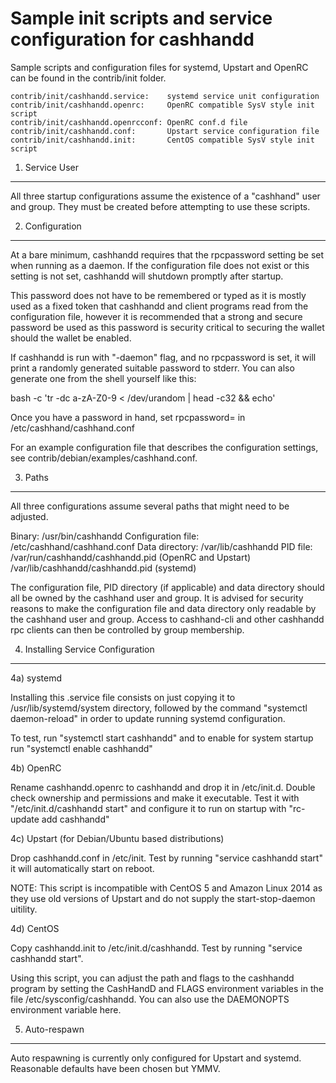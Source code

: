 Sample init scripts and service configuration for cashhandd
==========================================================

Sample scripts and configuration files for systemd, Upstart and OpenRC
can be found in the contrib/init folder.

    contrib/init/cashhandd.service:    systemd service unit configuration
    contrib/init/cashhandd.openrc:     OpenRC compatible SysV style init script
    contrib/init/cashhandd.openrcconf: OpenRC conf.d file
    contrib/init/cashhandd.conf:       Upstart service configuration file
    contrib/init/cashhandd.init:       CentOS compatible SysV style init script

1. Service User
---------------------------------

All three startup configurations assume the existence of a "cashhand" user
and group.  They must be created before attempting to use these scripts.

2. Configuration
---------------------------------

At a bare minimum, cashhandd requires that the rpcpassword setting be set
when running as a daemon.  If the configuration file does not exist or this
setting is not set, cashhandd will shutdown promptly after startup.

This password does not have to be remembered or typed as it is mostly used
as a fixed token that cashhandd and client programs read from the configuration
file, however it is recommended that a strong and secure password be used
as this password is security critical to securing the wallet should the
wallet be enabled.

If cashhandd is run with "-daemon" flag, and no rpcpassword is set, it will
print a randomly generated suitable password to stderr.  You can also
generate one from the shell yourself like this:

bash -c 'tr -dc a-zA-Z0-9 < /dev/urandom | head -c32 && echo'

Once you have a password in hand, set rpcpassword= in /etc/cashhand/cashhand.conf

For an example configuration file that describes the configuration settings,
see contrib/debian/examples/cashhand.conf.

3. Paths
---------------------------------

All three configurations assume several paths that might need to be adjusted.

Binary:              /usr/bin/cashhandd
Configuration file:  /etc/cashhand/cashhand.conf
Data directory:      /var/lib/cashhandd
PID file:            /var/run/cashhandd/cashhandd.pid (OpenRC and Upstart)
                     /var/lib/cashhandd/cashhandd.pid (systemd)

The configuration file, PID directory (if applicable) and data directory
should all be owned by the cashhand user and group.  It is advised for security
reasons to make the configuration file and data directory only readable by the
cashhand user and group.  Access to cashhand-cli and other cashhandd rpc clients
can then be controlled by group membership.

4. Installing Service Configuration
-----------------------------------

4a) systemd

Installing this .service file consists on just copying it to
/usr/lib/systemd/system directory, followed by the command
"systemctl daemon-reload" in order to update running systemd configuration.

To test, run "systemctl start cashhandd" and to enable for system startup run
"systemctl enable cashhandd"

4b) OpenRC

Rename cashhandd.openrc to cashhandd and drop it in /etc/init.d.  Double
check ownership and permissions and make it executable.  Test it with
"/etc/init.d/cashhandd start" and configure it to run on startup with
"rc-update add cashhandd"

4c) Upstart (for Debian/Ubuntu based distributions)

Drop cashhandd.conf in /etc/init.  Test by running "service cashhandd start"
it will automatically start on reboot.

NOTE: This script is incompatible with CentOS 5 and Amazon Linux 2014 as they
use old versions of Upstart and do not supply the start-stop-daemon uitility.

4d) CentOS

Copy cashhandd.init to /etc/init.d/cashhandd. Test by running "service cashhandd start".

Using this script, you can adjust the path and flags to the cashhandd program by
setting the CashHandD and FLAGS environment variables in the file
/etc/sysconfig/cashhandd. You can also use the DAEMONOPTS environment variable here.

5. Auto-respawn
-----------------------------------

Auto respawning is currently only configured for Upstart and systemd.
Reasonable defaults have been chosen but YMMV.
